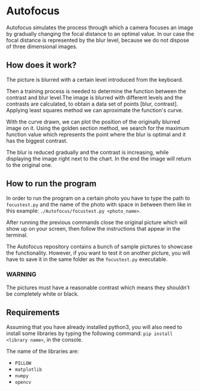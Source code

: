 # Autofocus

Autofocus simulates the process through which a camera focuses an image by gradually changing the focal distance to an optimal value. In our case the focal distance is represented by the blur level, because we do not dispose of three dimensional images.

## How does it work?

The picture is blurred with a certain level introduced from the keyboard.

Then a training process is needed to determine the function between the contrast and blur level.The image is blurred with different levels and the contrasts are calculated, to obtain a data set of points [blur, contrast]. Applying least squares method we can aproximate the function's curve.

With the curve drawn, we can plot the position of the originally blurred image on it. Using the golden section method, we search for the maximum function value which represents the point where the blur is optimal and it has the biggest contrast. 

The blur is reduced gradually and the contrast is increasing, while displaying the image right next to the chart. In the end the image will return to the original one.

## How to run the program

In order to run the program on a certain photo you have to type the path to ```focustest.py``` and the name of the photo with space in between them like in this example: ```./Autofocus/focustest.py <photo_name>```.

After running the previous commands close the original picture which will show up on your screen, then follow the instructions that appear in the terminal.

The Autofocus repository contains a bunch of sample pictures to showcase the functionality. However, if you want to test it on another picture, you will have to save it in the same folder as the ```focustest.py``` executable.

### WARNING
The pictures must have a reasonable contrast which means they shouldn't be completely white or black.

## Requirements

Assuming that you have already installed python3, you will also need to install some libraries by typing the following command: ```pip install <library name>```, in the console.

The name of the libraries are: 
- ```PILLOW```
- ```matplotlib```
- ```numpy```
- ```opencv```
